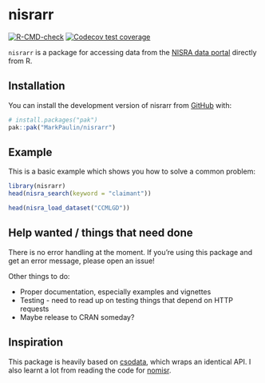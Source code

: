 
<!-- README.md is generated from README.Rmd. Please edit that file -->

# nisrarr

<!-- badges: start -->

[![R-CMD-check](https://github.com/MarkPaulin/nisrarr/actions/workflows/R-CMD-check.yaml/badge.svg)](https://github.com/MarkPaulin/nisrarr/actions/workflows/R-CMD-check.yaml)
[![Codecov test
coverage](https://codecov.io/gh/MarkPaulin/nisrarr/graph/badge.svg)](https://app.codecov.io/gh/MarkPaulin/nisrarr)
<!-- badges: end -->

`nisrarr` is a package for accessing data from the [NISRA data
portal](https://data.nisra.gov.uk) directly from R.

## Installation

You can install the development version of nisrarr from
[GitHub](https://github.com/) with:

``` r
# install.packages("pak")
pak::pak("MarkPaulin/nisrarr")
```

## Example

This is a basic example which shows you how to solve a common problem:

``` r
library(nisrarr)
head(nisra_search(keyword = "claimant"))
```

``` r
head(nisra_load_dataset("CCMLGD"))
```

## Help wanted / things that need done

There is no error handling at the moment. If you’re using this package
and get an error message, please open an issue!

Other things to do:

- Proper documentation, especially examples and vignettes
- Testing - need to read up on testing things that depend on HTTP
  requests
- Maybe release to CRAN someday?

## Inspiration

This package is heavily based on
[csodata](https://github.com/CSOIreland/csodata), which wraps an
identical API. I also learnt a lot from reading the code for
[nomisr](https://github.com/ropensci/nomisr).

